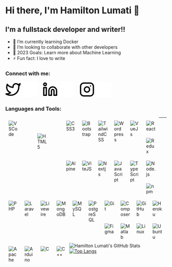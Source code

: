 # Hi there, I'm Hamilton Lumati 👋 

<!-- [![YouTube Channel Subscribers](https://img.shields.io/youtube/channel/subscribers/UCDCHcqyeQgJ-jVSd6VJkbCw?logo=youtube&logoColor=red&style=for-the-badge)][youtube]
[![Website](https://img.shields.io/website?label=codeSTACKr.com&style=for-the-badge&url=https%3A%2F%2Fcodestackr.com)](https://codestackr.com)
[![Twitter Follow](https://img.shields.io/twitter/follow/codeSTACKr?color=1DA1F2&logo=twitter&style=for-the-badge)](https://twitter.com/intent/follow?original_referer=https%3A%2F%2Fgithub.com%2FcodeSTACKr&screen_name=codeSTACKr)

[![Visual Studio Marketplace Rating (Stars)](https://img.shields.io/visual-studio-marketplace/stars/codestackr.codestackr-theme?label=codeSTACKr%20VS%20Code%20Theme&logo=visualstudiocode&logoColor=ff652f&style=for-the-badge)](https://marketplace.visualstudio.com/items?itemName=codestackr.codestackr-theme)
[![Become A VS Code SuperHero](https://img.shields.io/badge/-Become%20A%20VS%20Code%20SuperHero%20%E2%86%92-gray.svg?colorB=ff652f&style=for-the-badge)](https://vsCodeHero.com)

 -->
## I'm a fullstack developer and writer!!

- 🌱 I’m currently learning Docker
- 👯 I’m looking to collaborate with other developers
- 🥅 2023 Goals: Learn more about Machine Learning
- ⚡ Fun fact: I love to write

### Connect with me:

[![website](./img/twitter-light.svg)](https://twitter.com/onaha_#gh-light-mode-only)
[![website](./img/twitter-dark.svg)](https://twitter.com/onaha_#gh-dark-mode-only)
&nbsp;&nbsp;
[![website](./img/linkedin-light.svg)](https://linkedin.com/in/hamilton-lumati-167315154#gh-light-mode-only)
[![website](./img/linkedin-dark.svg)](https://linkedin.com/in/hamilton-lumati-167315154#gh-dark-mode-only)
&nbsp;&nbsp;
[![website](./img/instagram-light.svg)](https://instagram.com/onaha__#gh-light-mode-only)
[![website](./img/instagram-dark.svg)](https://instagram.com/onaha__#gh-dark-mode-only)

### Languages and Tools:

<img align="left" alt="VSCode" width="30px" src="https://cdn.jsdelivr.net/gh/devicons/devicon/icons/vscode/vscode-original.svg" style="margin: 10px;"/>
<img align="left" alt="HTML5" width="30px" src="https://cdn.jsdelivr.net/gh/devicons/devicon/icons/html5/html5-original.svg" style="margin:50px;" />
<img align="left" alt="CSS3" width="30px" src="https://cdn.jsdelivr.net/gh/devicons/devicon/icons/css3/css3-original.svg" style="margin:10px;" />
<img align="left" alt="Bootstrap" width="30px" src="https://cdn.jsdelivr.net/gh/devicons/devicon@latest/icons/bootstrap/bootstrap-original.svg" style="margin:10px;" />
<img align="left" alt="TailwindCSS" width="30px" src="https://cdn.jsdelivr.net/gh/devicons/devicon@latest/icons/tailwindcss/tailwindcss-original.svg" style="margin:10px;" />
<img align="left" alt="Wordpress" width="30px" src="https://cdn.jsdelivr.net/gh/devicons/devicon/icons/wordpress/wordpress-plain.svg" style="margin:10px;" />
<img align="left" alt="VueJs" width="30px" src="https://cdn.jsdelivr.net/gh/devicons/devicon/icons/vuejs/vuejs-original.svg" style="margin:10px;" />
<img align="left" alt="React" width="30px" src="https://cdn.jsdelivr.net/gh/devicons/devicon/icons/react/react-original.svg" style="margin:10px;" />
<img align="left" alt="Redux" width="30px" src="https://cdn.jsdelivr.net/gh/devicons/devicon/icons/redux/redux-original.svg" style="margin:10px;" />
<img align="left" alt="Alpine" width="30px" src="https://cdn.jsdelivr.net/gh/devicons/devicon@latest/icons/alpinejs/alpinejs-original.svg" style="margin:10px;" />
<img align="left" alt="ViteJS" width="30px" src="https://cdn.jsdelivr.net/gh/devicons/devicon@latest/icons/vitejs/vitejs-original.svg" style="margin:10px;" />
<img align="left" alt="Nextjs" width="30px" src="https://cdn.jsdelivr.net/gh/devicons/devicon@latest/icons/nextjs/nextjs-original.svg" style="margin:10px;" />
<img align="left" alt="JavaScript" width="30px" src="https://cdn.jsdelivr.net/gh/devicons/devicon/icons/javascript/javascript-original.svg" style="margin:10px;" />
<img align="left" alt="TypeScript" width="30px" src="https://cdn.jsdelivr.net/gh/devicons/devicon/icons/typescript/typescript-original.svg" style="margin:10px;" />
<img align="left" alt="Node.js" width="30px" src="https://cdn.jsdelivr.net/gh/devicons/devicon/icons/nodejs/nodejs-original.svg" style="margin:10px;" />
<img align="left" alt="npm" width="30px" src="https://cdn.jsdelivr.net/gh/devicons/devicon/icons/npm/npm-original-wordmark.svg" style="margin:10px;" />
<img align="left" alt="PHP" width="30px" src="https://cdn.jsdelivr.net/gh/devicons/devicon/icons/php/php-original.svg" style="margin:10px;" />
<img align="left" alt="Laravel" width="30px" src="https://cdn.jsdelivr.net/gh/devicons/devicon@latest/icons/laravel/laravel-original.svg" style="margin:10px;" />
<img align="left" alt="Livewire" width="30px" src="https://cdn.jsdelivr.net/gh/devicons/devicon@latest/icons/livewire/livewire-original-wordmark.svg" style="margin:10px;" />
<img align="left" alt="MongoDB" width="30px" src="https://cdn.jsdelivr.net/gh/devicons/devicon/icons/mongodb/mongodb-original.svg" style="margin:10px;" />
<img align="left" alt="MySQL" width="30px" src="https://cdn.jsdelivr.net/gh/devicons/devicon/icons/mysql/mysql-original.svg" style="margin:10px;" />
<img align="left" alt="PostgreSQL" width="30px" src="https://cdn.jsdelivr.net/gh/devicons/devicon/icons/postgresql/postgresql-original.svg" style="margin:10px;" />
<img align="left" alt="Git" width="30px" src="https://cdn.jsdelivr.net/gh/devicons/devicon/icons/git/git-original.svg" style="margin:10px;" />
<img align="left" alt="Composer" width="30px" src="https://cdn.jsdelivr.net/gh/devicons/devicon/icons/composer/composer-original.svg" style="margin:10px;" />
<img align="left" alt="GitHub" width="30px" src="https://cdn.jsdelivr.net/gh/devicons/devicon@latest/icons/github/github-original.svg" style="margin:10px;" />
<img align="left" alt="Heroku" width="30px" src="https://cdn.jsdelivr.net/gh/devicons/devicon/icons/heroku/heroku-plain.svg" style="margin:10px;" />
<img align="left" alt="Figma" width="30px" src="https://cdn.jsdelivr.net/gh/devicons/devicon/icons/figma/figma-original.svg" style="margin:10px;" />
<img align="left" alt="Matlab" width="30px" src="https://cdn.jsdelivr.net/gh/devicons/devicon/icons/matlab/matlab-original.svg" style="margin:10px;" />
<img align="left" alt="Linux" width="30px" src="https://cdn.jsdelivr.net/gh/devicons/devicon@latest/icons/linux/linux-original.svg" style="margin:10px;" />
<img align="left" alt="Ubuntu" width="30px" src="https://cdn.jsdelivr.net/gh/devicons/devicon@latest/icons/ubuntu/ubuntu-original.svg" style="margin:10px;" />
<img align="left" alt="Apache" width="30px" src="https://cdn.jsdelivr.net/gh/devicons/devicon/icons/apache/apache-original-wordmark.svg" style="margin:10px;" />
<img align="left" alt="Arduino" width="30px" src="https://cdn.jsdelivr.net/gh/devicons/devicon/icons/arduino/arduino-original-wordmark.svg" style="margin:10px;" />
<img align="left" alt="C" width="30px" src="https://cdn.jsdelivr.net/gh/devicons/devicon/icons/c/c-original.svg" style="margin:10px;" />
<img align="left" alt="C++" width="30px" src="https://cdn.jsdelivr.net/gh/devicons/devicon/icons/cplusplus/cplusplus-original.svg" style="margin:10px;" />




---
<br />
<br />
<!-- ###  Latest YouTube Videos
 -->
<!-- YOUTUBE:START -->
<!-- - [EASY Minting dApp with WHITELISTING - Entire Process!! Launch an Entire NFT Collection &lpar;10,000+&rpar;](https://www.youtube.com/watch?v=cLB7u0KQFIs)
- [UPDATED: Create An ENTIRE NFT Collection &lpar;10,000+&rpar; &amp; MINT With ZERO Coding Knowledge - PFP Generator](https://www.youtube.com/watch?v=quGdJweadFM)
- [STOP!! Know Before You Buy or Sell! Is Your NFT Rare? - NFT Rarity Calculator](https://www.youtube.com/watch?v=Uz1y4j9gvP8)
- [ERC-1155 Contracts Explained | Ethereum Blockchain](https://www.youtube.com/watch?v=S-2TuS9ISAg)
- [ERC-721 Contracts Explained! | Ethereum Blockchain](https://www.youtube.com/watch?v=UCQaEbIyHcM)
 -->
 <!-- YOUTUBE:END -->
<!--  [more videos...](https://youtube.com/codestackr)
 -->
<!-- ###  Latest Blog Posts
 -->
<!-- BLOG-POST-LIST:START -->
<!-- - [How To Pass Application Tracking Systems &lpar;ATS&rpar; &amp; Get Interviews - Resume Tips for Software Developer](https://dev.to/codestackr/how-to-pass-application-tracking-systems-ats-get-interviews-resume-tips-for-software-developer-4bmo)
- [Microinteractions: Password Validation Animation](https://dev.to/codestackr/microinteractions-password-validation-animation-5629)
- [Notion + YouTube - A Powerful Combination for Productivity](https://dev.to/codestackr/notion-youtube-a-powerful-combination-for-productivity-1def)
- [Regular Expressions &lpar;RegEx&rpar; Crash Course](https://dev.to/codestackr/regular-expressions-regex-crash-course-248n)
- [Emmet Part 2 - Advanced](https://dev.to/codestackr/emmet-part-2-advanced-4c65)
 -->
 <!-- BLOG-POST-LIST:END -->
<!--  [more blog posts...](https://codestackr.com)
 -->
<!-- <details>
  <summary>:zap: Recent GitHub Activity</summary>
 -->  
<!--START_SECTION:activity-->
<!-- 1.  Closed PR [#5](https://github.com/codeSTACKr/nft-landing-page/pull/5) in [codeSTACKr/nft-landing-page](https://github.com/codeSTACKr/nft-landing-page)
2.  Opened PR [#1580](https://github.com/anuraghazra/github-readme-stats/pull/1580) in [anuraghazra/github-readme-stats](https://github.com/anuraghazra/github-readme-stats)
3. 🗣 Commented on [#1572](https://github.com/anuraghazra/github-readme-stats/issues/1572) in [anuraghazra/github-readme-stats](https://github.com/anuraghazra/github-readme-stats)
4.  Merged PR [#1](https://github.com/mongodb-developer/mongodb-ecommerce/pull/1) in [mongodb-developer/mongodb-ecommerce](https://github.com/mongodb-developer/mongodb-ecommerce)
5.  Opened PR [#1](https://github.com/mongodb-developer/mongodb-ecommerce/pull/1) in [mongodb-developer/mongodb-ecommerce](https://github.com/mongodb-developer/mongodb-ecommerce)
 -->
 <!--END_SECTION:activity-->
<!-- </details> -->


  <img align="left" alt="Hamilton Lumati's GitHub Stats" src="https://github-readme-stats.vercel.app/api?username=hamiltonlumati&show_icons=true&hide_border=false&title_color=ff652f&icon_color=FFE400&bg_color=09131B&text_color=ffffff&border_color=0c1a25" />


[![Top Langs](https://github-readme-stats.vercel.app/api/top-langs/?username=hamiltonlumati&langs_count=8)](https://github.com/anuraghazra/github-readme-stats)


[website]: https://codeSTACKr.com
[course]: http://vsCodeHero.com
[twitter]: https://twitter.com/onaha_
[youtube]: https://youtube.com/codeSTACKr
[instagram]: https://instagram.com/onaha__
[linkedin]: https://linkedin.com/in/codeSTACKr
[webdevplaylist]: https://www.youtube.com/playlist?list=PLkwxH9e_vrAJ0WbEsFA9W3I1W-g_BTsbt
[jsplaylist]: https://www.youtube.com/playlist?list=PLkwxH9e_vrALRJKu7wfXby3MKeflhTu6B
[cssplaylist]: https://www.youtube.com/playlist?list=PLkwxH9e_vrALSdvZuEh6gqQdmDoDIoqz4
[reactplaylist]: https://www.youtube.com/playlist?list=PLkwxH9e_vrAK4TdffpxKY3QGyHCpxFcQ0
